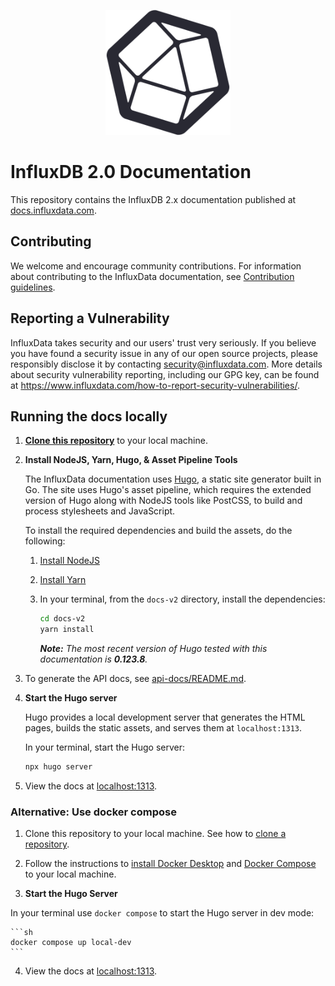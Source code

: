 <p align="center">
  <img src="/static/img/influx-logo-cubo-dark.png" width="200">
</p>

# InfluxDB 2.0 Documentation

This repository contains the InfluxDB 2.x documentation published at [docs.influxdata.com](https://docs.influxdata.com).

## Contributing

We welcome and encourage community contributions.
For information about contributing to the InfluxData documentation, see [Contribution guidelines](CONTRIBUTING.md).

## Reporting a Vulnerability

InfluxData takes security and our users' trust very seriously.
If you believe you have found a security issue in any of our open source projects,
please responsibly disclose it by contacting security@influxdata.com.
More details about security vulnerability reporting,
including our GPG key, can be found at https://www.influxdata.com/how-to-report-security-vulnerabilities/.

## Running the docs locally

1. [**Clone this repository**](https://help.github.com/articles/cloning-a-repository/) to your local machine.

2.  **Install NodeJS, Yarn, Hugo, & Asset Pipeline Tools**

    The InfluxData documentation uses [Hugo](https://gohugo.io/), a static site generator built in Go. The site uses Hugo's asset pipeline, which requires the extended version of Hugo along with NodeJS tools like PostCSS, to build and process stylesheets and JavaScript.

    To install the required dependencies and build the assets, do the following:

    1. [Install NodeJS](https://nodejs.org/en/download/)
    2. [Install Yarn](https://classic.yarnpkg.com/en/docs/install/)
    3. In your terminal, from the `docs-v2` directory, install the dependencies:

          ```sh
          cd docs-v2
          yarn install
          ```

       _**Note:** The most recent version of Hugo tested with this documentation is **0.123.8**._

3. To generate the API docs, see [api-docs/README.md](api-docs/README.md).

4.  **Start the Hugo server**

    Hugo provides a local development server that generates the HTML pages, builds the static assets, and serves them at `localhost:1313`.

    In your terminal, start the Hugo server:

      ```sh
      npx hugo server
      ```
5. View the docs at [localhost:1313](http://localhost:1313).

### Alternative: Use docker compose

1. Clone this repository to your local machine. See how to [clone a repository](https://help.github.com/articles/cloning-a-repository/).

2. Follow the instructions to [install Docker Desktop](https://docs.docker.com/desktop/) and [Docker Compose](https://docs.docker.com/compose/) to your local machine.

3. **Start the Hugo Server**

  In your terminal use `docker compose` to start the Hugo server in dev mode:

    ```sh
    docker compose up local-dev
    ```
4. View the docs at [localhost:1313](http://localhost:1313).
